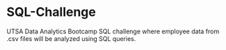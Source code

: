 # SQL-Challenge
UTSA Data Analytics Bootcamp SQL challenge where employee data from .csv files will be analyzed using SQL queries.
